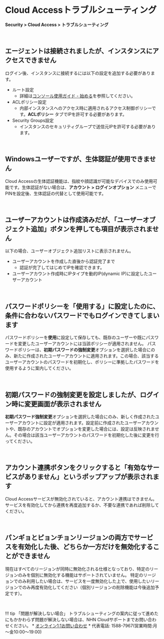 # Cloud Accessトラブルシューティング

**Security > Cloud Access > トラブルシューティング**

<br>

## エージェントは接続されましたが、インスタンスにアクセスできません

ログイン後、インスタンスに接続するには以下の設定を追加する必要があります。

* ルート設定
    * 詳細は[コンソール使用ガイド - 始める](https://docs.nhncloud.com/ja/Security/Cloud%20Access/ja/console-user-guide/cloud-access-start/)を参照してください。
* ACLポリシー設定
    * 内部インスタンスへのアクセス時に適用されるアクセス制御ポリシーです。**ACLポリシー** タブでIPを許可する必要があります。
* Security Groups設定
    * インスタンスのセキュリティグループで送信元IPを許可する必要があります。

<br>

## Windowsユーザーですが、生体認証が使用できません

Cloud Accessの生体認証機能は、指紋や顔認識が可能なデバイスでのみ使用可能です。生体認証がない場合は、**アカウント > ログインオプション** メニューでPINを設定後、生体認証の代替として使用可能です。

<br>

## ユーザーアカウントは作成済みだが、「ユーザーオブジェクト追加」ボタンを押しても項目が表示されません

以下の場合、ユーザーオブジェクト追加リストに表示されません。

* ユーザーアカウントを作成した直後から認証完了まで
    * 認証が完了してはじめてIPを確認できます。
* ユーザーアカウント作成時にIPタイプを動的IP(dynamic IP)に設定したユーザーアカウント

<br>

## パスワードポリシーを「使用する」に設定したのに、条件に合わないパスワードでもログインできてしまいます

パスワードポリシーを**使用**に設定して保存しても、既存のユーザーや既にパスワードを変更したユーザーアカウントには当該ポリシーが適用されません。
パスワードポリシーは、**初期パスワードの強制変更**オプションを選択した場合にのみ、新たに作成されたユーザーアカウントに適用されます。この場合、該当するユーザーアカウントのパスワードを初期化し、ポリシーに準拠したパスワードを使用するように案内してください。

<br>

## 初期パスワードの強制変更を設定しましたが、ログイン時に変更画面が表示されません

**初期パスワード強制変更**オプションを選択した場合にのみ、新しく作成されたユーザーアカウントに設定が適用されます。設定前に作成されたユーザーアカウントや、既存のアカウントでオプションを変更した場合には、設定は反映されません。その場合は該当ユーザーアカウントのパスワードを初期化した後に変更を行ってください。

<br>

## アカウント連携ボタンをクリックすると「有効なサービスがありません」というポップアップが表示されます

Cloud Accessサービスが無効化されていると、アカウント連携はできません。サービスを有効化してから連携を再度追加するか、不要な連携であれば削除してください。

<br>

## パンギョとピョンチョンリージョンの両方でサービスを有効化した後、どちらか一方だけを無効化することができません

現在はすべてのリージョンが同時に無効化される仕様となっており、特定のリージョンのみを個別に無効化する機能はサポートされていません。
特定のリージョンでのみ利用したい場合は、サービスを一度無効化した上で、使用したいリージョンでのみ再度有効化してください（個別リージョンの削除機能は今後追加予定です）。

<br>

!!! tip 「問題が解決しない場合」
  トラブルシューティングの案内に従って進めたにもかかわらず問題が解決しない場合は、NHN Cloudサポートまでお問い合わせください。
    * [オンライン1:1お問い合わせ](https://www.nhncloud.com/kr/support/inquiry)
    * 代表電話: 1588-7967(営業時間:月～金10:00～19:00)
